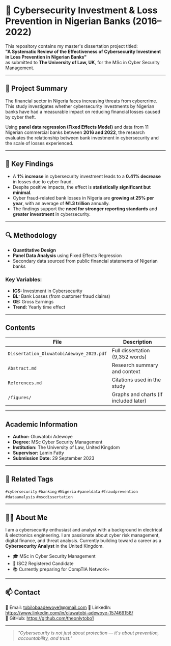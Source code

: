 # 📘 Cybersecurity Investment & Loss Prevention in Nigerian Banks (2016–2022)

This repository contains my master's dissertation project titled:  
**"A Systematic Review of the Effectiveness of Cybersecurity Investment in Loss Prevention in Nigerian Banks"**  
as submitted to **The University of Law, UK**, for the MSc in Cyber Security Management.

---

## 📌 Project Summary

The financial sector in Nigeria faces increasing threats from cybercrime. This study investigates whether cybersecurity investments by Nigerian banks have had a measurable impact on reducing financial losses caused by cyber theft.

Using **panel data regression (Fixed Effects Model)** and data from 11 Nigerian commercial banks between **2016 and 2022**, the research evaluates the relationship between bank investment in cybersecurity and the scale of losses experienced.

---

## 🧠 Key Findings

- A **1% increase** in cybersecurity investment leads to a **0.41% decrease** in losses due to cyber fraud.
- Despite positive impacts, the effect is **statistically significant but minimal**.
- Cyber fraud-related bank losses in Nigeria are **growing at 25% per year**, with an average of **₦1.3 trillion** annually.
- The findings support the **need for stronger reporting standards** and **greater investment** in cybersecurity.

---

## 🔍 Methodology

- **Quantitative Design**
- **Panel Data Analysis** using Fixed Effects Regression  
- Secondary data sourced from public financial statements of Nigerian banks

### Key Variables:
- **ICS:** Investment in Cybersecurity  
- **BL:** Bank Losses (from customer fraud claims)  
- **GE:** Gross Earnings  
- **Trend:** Yearly time effect

---

##  Contents

| File | Description |
|------|-------------|
| `Dissertation_OluwatobiAdewoye_2023.pdf` | Full dissertation (9,352 words) |
| `Abstract.md` | Research summary and context |
| `References.md` | Citations used in the study |
| `/figures/` | Graphs and charts (if included later) |

---

##  Academic Information

- **Author:** Oluwatobi Adewoye  
- **Degree:** MSc Cyber Security Management  
- **Institution:** The University of Law, United Kingdom  
- **Supervisor:** Lamin Fatty  
- **Submission Date:** 29 September 2023

---

## 🔗 Related Tags

`#cybersecurity` `#banking` `#Nigeria` `#paneldata` `#fraudprevention` `#dataanalysis` `#mscdissertation`

---

## 🧑‍💻 About Me

I am a cybersecurity enthusiast and analyst with a background in electrical & electronics engineering. I am passionate about cyber risk management, digital finance, and threat analysis. Currently building toward a career as a **Cybersecurity Analyst** in the United Kingdom.

- 🎓 MSc in Cyber Security Management  
- 🧪 ISC2 Registered Candidate  
- 📚 Currently preparing for CompTIA Network+

---

## 📫 Contact

📧 Email: tobilobaadewoye1@gmail.com
🔗 LinkedIn: https://www.linkedin.com/in/oluwatobi-adewoye-157469158/  
🔐 GitHub: https://github.com/theonlytobo1

---

> *"Cybersecurity is not just about protection — it's about prevention, accountability, and trust."*
